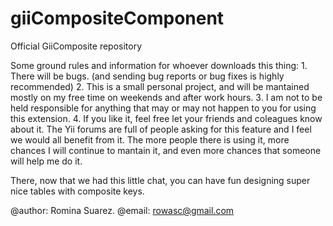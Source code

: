 giiCompositeComponent
=====================

Official GiiComposite repository


Some ground rules and information for whoever downloads this thing: 
	1. There will be bugs. (and sending bug reports or bug fixes is highly recommended)
	2. This is a small personal project, and will be mantained mostly on my free time on weekends and after work hours. 
	3. I am not to be held responsible for anything that may or may not happen to you for using this extension.
	4. If you like it, feel free let your friends and coleagues know about it. The Yii forums are full of people asking for this feature and I feel we would all benefit from it. The more people there is using it, more chances I will continue to mantain it, and even more chances that someone will help me do it.


There, now that we had this little chat, you can have fun designing super nice tables with composite keys.

@author: Romina Suarez. 
@email: rowasc@gmail.com



